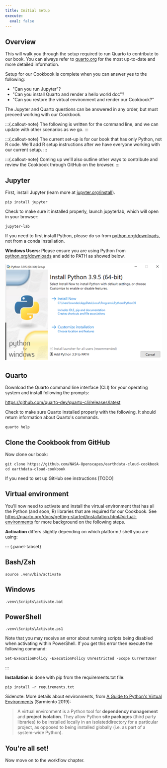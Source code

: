 ```yaml
---
title: Initial Setup
execute:
  eval: false
---
```


## Overview

This will walk you through the setup required to run Quarto to contribute to our book. You can always refer to [quarto.org](https://quarto.org) for the most up-to-date and more detailed information. 

Setup for our Cookbook is complete when you can answer yes to the following:

- "Can you run Jupyter"? 
- "Can you install Quarto and render a hello world doc"?
- "Can you restore the virtual environment and render our Cookbook?"

The Jupyter and Quarto questions can be answered in any order, but must preceed working with our Cookbook. 

:::{.callout-note}
The following is written for the command line, and we can update with other scenarios as we go.
:::

:::{.callout-note}
The current set-up is for our book that has only Python, not R code. We'll add R setup instructions after we have everyone working with our current setup.
:::

:::{.callout-note}
Coming up we'll also outline other ways to contribute and review the Cookbook through GitHub on the browser. 
:::

## Jupyter

First, install Jupyter (learn more at [jupyter.org/install](https://jupyter.org/install)). 

```{bash}
pip install jupyter
```

Check to make sure it installed properly, launch jupyterlab, which will open in your browser:

```{bash}
jupyter-lab
```

If you need to first install Python, please do so from [python.org/downloads](https://www.python.org/downloads), not from a conda installation. 

**Windows Users:** Please ensure you are using Python from [python.org/downloads](https://www.python.org/downloads) and add to PATH as showed below.

![](images/install-python-windows.png)

## Quarto

Download the Quarto command line interface (CLI) for your operating system and install following the prompts:

<https://github.com/quarto-dev/quarto-cli/releases/latest>

Check to make sure Quarto installed properly with the following. It should return information about Quarto's commands.

```{bash}
quarto help
```

## Clone the Cookbook from GitHub

Now clone our book:

```{bash}
git clone https://github.com/NASA-Openscapes/earthdata-cloud-cookbook 
cd earthdata-cloud-cookbook
```

If you need to set up GitHub see instructions [TODO]

## Virtual environment

You'll now  need to activate and install the virtual environment that has all the Python (and soon, R) libraries that are required for our Cookbook. See <https://quarto.org/docs/getting-started/installation.html#virtual-environments> for more background on the following steps.

**Activation** differs slightly depending on which platform / shell you are using:

::: {.panel-tabset}
## Bash/Zsh

``` {.bash}
source .venv/bin/activate
```

## Windows

``` {.bash}
.venv\Scripts\activate.bat
```

## PowerShell

``` {.bash}
.venv\Scripts\Activate.ps1
```

Note that you may receive an error about running scripts being disabled when activating within PowerShell. If you get this error then execute the following command:

``` {.bash}
Set-ExecutionPolicy -ExecutionPolicy Unrestricted -Scope CurrentUser
```
:::

**Installation** is done with pip from the requirements.txt file:

```{bash}
pip install -r requirements.txt
```

Sidenote: More details about environments, from [A Guide to Python's Virtual Environments](https://towardsdatascience.com/virtual-environments-104c62d48c54) (Sarmiento 2019):

> A virtual environment is a Python tool for **dependency management** and **project** **isolation**. They allow Python **site packages** (third party libraries) to be installed locally in an isolateddirectory for a particular project, as opposed to being installed globally (i.e. as part of a system-wide Python).


## You're all set! 

Now move on to the workflow chapter. 





